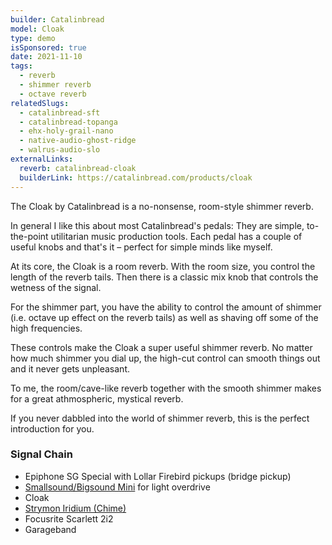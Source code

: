 ```yaml
---
builder: Catalinbread
model: Cloak
type: demo
isSponsored: true
date: 2021-11-10
tags:
  - reverb
  - shimmer reverb
  - octave reverb
relatedSlugs:
  - catalinbread-sft
  - catalinbread-topanga
  - ehx-holy-grail-nano
  - native-audio-ghost-ridge
  - walrus-audio-slo
externalLinks:
  reverb: catalinbread-cloak
  builderLink: https://catalinbread.com/products/cloak
---
```


The Cloak by Catalinbread is a no-nonsense, room-style shimmer reverb.

In general I like this about most Catalinbread's pedals: They are simple, to-the-point utilitarian music production tools. Each pedal has a couple of useful knobs and that's it – perfect for simple minds like myself.

At its core, the Cloak is a room reverb. With the room size, you control the length of the reverb tails. Then there is a classic mix knob that controls the wetness of the signal.

For the shimmer part, you have the ability to control the amount of shimmer (i.e. octave up effect on the reverb tails) as well as shaving off some of the high frequencies.

These controls make the Cloak a super useful shimmer reverb. No matter how much shimmer you dial up, the high-cut control can smooth things out and it never gets unpleasant.

To me, the room/cave-like reverb together with the smooth shimmer makes for a great athmospheric, mystical reverb.

If you never dabbled into the world of shimmer reverb, this is the perfect introduction for you.

### Signal Chain

- Epiphone SG Special with Lollar Firebird pickups (bridge pickup)
- [Smallsound/Bigsound Mini](/demos/smallsound-bigsound-mini) for light overdrive
- Cloak
- [Strymon Iridium (Chime)](/demos/strymon-iridium)
- Focusrite Scarlett 2i2
- Garageband
